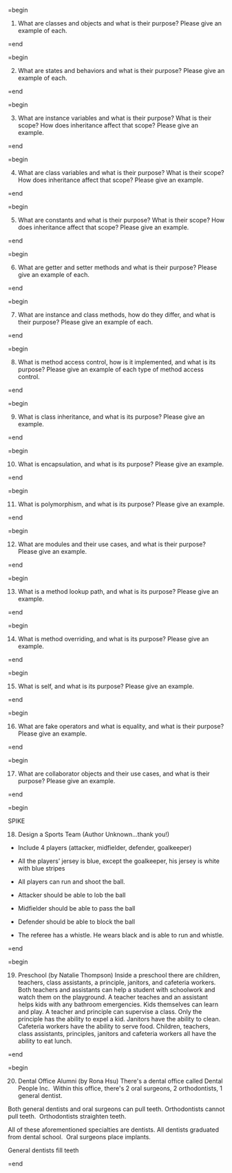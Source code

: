 =begin

1. What are classes and objects and what is their purpose? Please give an example of each.

=end

=begin

2. What are states and behaviors and what is their purpose? Please give an example of each.

=end

=begin

3. What are instance variables and what is their purpose? What is their scope? How does inheritance affect that scope? Please give an example.

=end

=begin

4. What are class variables and what is their purpose? What is their scope? How does inheritance affect that scope? Please give an example.

=end

=begin

5. What are constants and what is their purpose? What is their scope? How does inheritance affect that scope? Please give an example.

=end

=begin

6. What are getter and setter methods and what is their purpose? Please give an example of each.

=end

=begin

7. What are instance and class methods, how do they differ, and what is their purpose? Please give an example of each.

=end

=begin

8. What is method access control, how is it implemented, and what is its purpose? Please give an example of each type of method access control.

=end

=begin

9. What is class inheritance, and what is its purpose? Please give an example.

=end

=begin

10. What is encapsulation, and what is its purpose? Please give an example.

=end

=begin

11. What is polymorphism, and what is its purpose? Please give an example.

=end

=begin

12. What are modules and their use cases, and what is their purpose? Please give an example.

=end

=begin

13. What is a method lookup path, and what is its purpose? Please give an example.

=end

=begin

14. What is method overriding, and what is its purpose? Please give an example.

=end

=begin

15. What is self, and what is its purpose? Please give an example.

=end

=begin

16. What are fake operators and what is equality, and what is their purpose? Please give an example.

=end

=begin

17. What are collaborator objects and their use cases, and what is their purpose? Please give an example.

=end

=begin

SPIKE

18. Design a Sports Team (Author Unknown...thank you!)
- Include 4 players (attacker, midfielder, defender, goalkeeper)

- All the players’ jersey is blue, except the goalkeeper, his jersey is white with blue stripes

- All players can run and shoot the ball.

- Attacker should be able to lob the ball

- Midfielder should be able to pass the ball

- Defender should be able to block the ball

- The referee has a whistle. He wears black and is able to run and whistle.

=end

=begin

19. Preschool (by Natalie Thompson)
Inside a preschool there are children, teachers, class assistants, a principle, janitors, and cafeteria workers. Both teachers and assistants can help a student with schoolwork and watch them on the playground. A teacher teaches and an assistant helps kids with any bathroom emergencies. Kids themselves can learn and play. A teacher and principle can supervise a class. Only the principle has the ability to expel a kid. Janitors have the ability to clean. Cafeteria workers have the ability to serve food. Children, teachers, class assistants, principles, janitors and cafeteria workers all have the ability to eat lunch.
  
=end

=begin

20. Dental Office Alumni (by Rona Hsu)
There's a dental office called Dental People Inc.  Within this office, there's 2 oral surgeons, 2 orthodontists, 1 general dentist.

Both general dentists and oral surgeons can pull teeth. Orthodontists cannot pull teeth.  Orthodontists straighten teeth.

All of these aforementioned specialties are dentists. All dentists graduated from dental school.  Oral surgeons place implants.

General dentists fill teeth

=end
